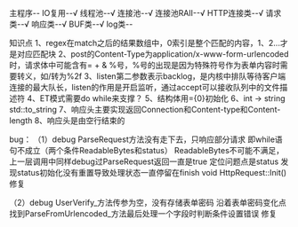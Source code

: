 主程序--
    IO复用--√
    线程池--√
    连接池--√
        连接池RAII--√
    HTTP连接类--√
    请求类--√
    响应类--√
    BUF类--√
    log类--


知识点
    1、regex在match之后的结果数组中，0索引是整个匹配的内容，1、2...才是对应匹配块
    2、post的Content-Type为application/x-www-form-urlencoded时，请求体中可能含有= + & %号，%号的出现是因为特殊符号作为表单内容时需要转义，如/转为%2f
    3、listen第二参数表示backlog，是内核中排队等待客户端连接的最大队长，listen的作用是开启监听，通过accept可以接收队列中的文件描述符
    4、ET模式需要do while来支撑？
    5、结构体用={0}初始化
    6、int -> string   std::to_string
    7、响应头主要实现返回Connection和Content-type和Content-length
    8、响应头是由空行结束的


bug：
（1）debug ParseRequest方法没有走下去，只响应部分请求
    即while语句不成立（两个条件ReadableBytes和status）
    ReadableBytes不可能不满足，上一层调用中同样debug过ParseRequest返回一直是true
    定位问题点是status
    发现status初始化没有重置导致处理状态一直停留在finish  void HttpRequest::Init()
    修复

（2）debug UserVerify_方法传参为空，没有存储表单密码
    沿着表单密码变化点找到ParseFromUrlencoded_方法最后处理一个字段时判断条件设置错误
    修复